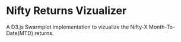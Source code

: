 # Nifty Returns Vizualizer
 A D3.js Swarmplot implementation to vizualize the Nifty-X Month-To-Date(MTD) returns.
